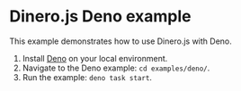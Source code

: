 # Dinero.js Deno example

This example demonstrates how to use Dinero.js with Deno.

1. Install [Deno](https://deno.land/manual@v1.28.1/getting_started/installation) on your local environment.
2. Navigate to the Deno example: `cd examples/deno/`.
3. Run the example: `deno task start`.
